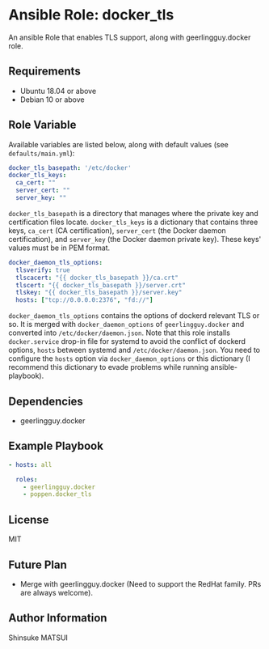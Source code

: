 # Ansible Role: docker_tls

An ansible Role that enables TLS support, along with geerlingguy.docker role.

## Requirements

- Ubuntu 18.04 or above
- Debian 10 or above

## Role Variable

Available variables are listed below, along with default values (see `defaults/main.yml`):

```yml
docker_tls_basepath: '/etc/docker'
docker_tls_keys:
  ca_cert: ""
  server_cert: ""
  server_key: ""
```

`docker_tls_basepath` is a directory that manages where the private key and certification files locate. `docker_tls_keys` is a dictionary that contains three keys, `ca_cert` (CA certification), `server_cert` (the Docker daemon certification), and `server_key` (the Docker daemon private key). These keys' values must be in PEM format.

```yml
docker_daemon_tls_options:
  tlsverify: true
  tlscacert: "{{ docker_tls_basepath }}/ca.crt"
  tlscert: "{{ docker_tls_basepath }}/server.crt"
  tlskey: "{{ docker_tls_basepath }}/server.key"
  hosts: ["tcp://0.0.0.0:2376", "fd://"]
```

`docker_daemon_tls_options` contains the options of dockerd relevant TLS or so. It is merged with `docker_daemon_options` of `geerlingguy.docker` and converted into `/etc/docker/daemon.json`. Note that this role installs `docker.service` drop-in file for systemd to avoid the conflict of dockerd options, `hosts` between systemd and `/etc/docker/daemon.json`. You need to configure the `hosts` option via `docker_daemon_options` or this dictionary (I recommend this dictionary to evade problems while running ansible-playbook).

## Dependencies

- geerlingguy.docker

## Example Playbook

```yml
- hosts: all

  roles:
    - geerlingguy.docker
    - poppen.docker_tls
```

## License

MIT

## Future Plan

- Merge with geerlingguy.docker (Need to support the RedHat family. PRs are always welcome).

## Author Information

Shinsuke MATSUI
